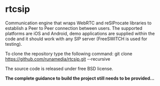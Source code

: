 # rtcsip

Communication engine that wraps WebRTC and reSIProcate libraries to establish a Peer to Peer connection between users. The supported platforms are iOS and Android, demo applications are supplied within the code and it should work with any SIP server (FreeSWITCH is used for testing).

To clone the repository type the following command: git clone https://github.com/runamedia/rtcsip.git --recursive

The source code is released under free BSD license.

**The complete guidance to build the project still needs to be provided...**
